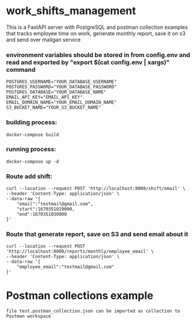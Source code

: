 # work_shifts_management
This is a FastAPI server with PostgreSQL and postman collection examples that tracks employee time on work, generate monthly report, save it on s3 and send over mailgan service  

### environment variables should be stored in from config.env and read and exported by "export $(cat config.env | xargs)" command

    POSTGRES_USERNAME="YOUR_DATABASE_USERNAME"
    POSTGRES_PASSWORD="YOUR_DATABASE_PASSWORD"
    POSTGRES_DATABASE="YOUR_DATABASE_NAME"
    EMAIL_API_KEY="EMAIL_API_KEY"
    EMAIL_DOMAIN_NAME="YOUR_EMAIL_DOMAIN_NAME"
    S3_BUCKET_NAME="YOUR_S3_BUCKET_NAME"
  
### building process:

    docker-compose build

### running process:

    docker-compose up -d

### Route add shift:

    curl --location --request POST 'http://localhost:8008/shift/email' \
    --header 'Content-Type: application/json' \
    --data-raw '{
        "email":"testmail@gmail.com",
        "start":1670351029000,
        "end":1670351030000
    }'

### Route that generate report, save on S3 and send email about it
    
    curl --location --request POST 'http://localhost:8008/reports/monthly/employee_email' \
    --header 'Content-Type: application/json' \
    --data-raw '{
        "employee_email":"testmail@gmail.com"
    }'

# Postman collections example

    file test.postman_collection.json can be imported as collection to Postman workspace